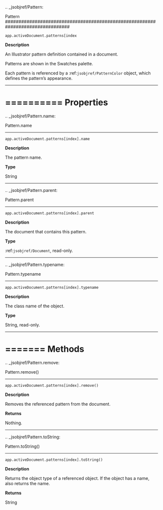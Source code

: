 .. _jsobjref/Pattern:

Pattern
################################################################################

``app.activeDocument.patterns[index``

**Description**

An Illustrator pattern definition contained in a document.

Patterns are shown in the Swatches palette.

Each pattern is referenced by a :ref:`jsobjref/PatternColor` object, which defines the pattern’s appearance.

----

==========
Properties
==========

.. _jsobjref/Pattern.name:

Pattern.name
********************************************************************************

``app.activeDocument.patterns[index].name``

**Description**

The pattern name.

**Type**

String

----

.. _jsobjref/Pattern.parent:

Pattern.parent
********************************************************************************

``app.activeDocument.patterns[index].parent``

**Description**

The document that contains this pattern.

**Type**

:ref:`jsobjref/Document`, read-only.

----

.. _jsobjref/Pattern.typename:

Pattern.typename
********************************************************************************

``app.activeDocument.patterns[index].typename``

**Description**

The class name of the object.

**Type**

String, read-only.

----

=======
Methods
=======

.. _jsobjref/Pattern.remove:

Pattern.remove()
********************************************************************************

``app.activeDocument.patterns[index].remove()``

**Description**

Removes the referenced pattern from the document.

**Returns**

Nothing.

----

.. _jsobjref/Pattern.toString:

Pattern.toString()
********************************************************************************

``app.activeDocument.patterns[index].toString()``

**Description**

Returns the object type of a referenced object. If the object has a name, also returns the name.

**Returns**

String
